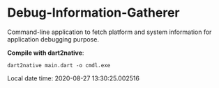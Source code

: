 # Debug-Information-Gatherer

Command-line application to fetch platform and system information for application debugging purpose.

**Compile with dart2native**:

```
dart2native main.dart -o cmdl.exe
```
Local date time: 2020-08-27 13:30:25.002516